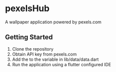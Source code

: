 # pexelsHub

A wallpaper application powered by pexels.com

## Getting Started

1. Clone the repository
2. Obtain API key from pexels.com
3. Add the to the variable in lib/data/data.dart
4. Run the application using a flutter configured IDE
